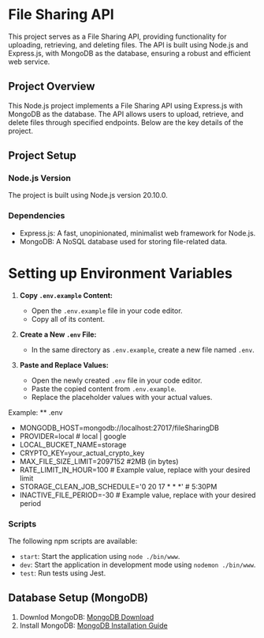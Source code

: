 # File Sharing API
This project serves as a File Sharing API, providing functionality for uploading, retrieving, and deleting files. The API is built using Node.js and Express.js, with MongoDB as the database, ensuring a robust and efficient web service.

## Project Overview

This Node.js project implements a File Sharing API using Express.js with MongoDB as the database. The API allows users to upload, retrieve, and delete files through specified endpoints. Below are the key details of the project.

## Project Setup

### Node.js Version

The project is built using Node.js version 20.10.0.

### Dependencies

- Express.js: A fast, unopinionated, minimalist web framework for Node.js.
- MongoDB: A NoSQL database used for storing file-related data.

# Setting up Environment Variables

1. **Copy `.env.example` Content:**
   - Open the `.env.example` file in your code editor.
   - Copy all of its content.

2. **Create a New `.env` File:**
   - In the same directory as `.env.example`, create a new file named `.env`.

3. **Paste and Replace Values:**
   - Open the newly created `.env` file in your code editor.
   - Paste the copied content from `.env.example`.
   - Replace the placeholder values with your actual values.

Example:
   ** .env
   - MONGODB_HOST=mongodb://localhost:27017/fileSharingDB
   - PROVIDER=local # local | google
   - LOCAL_BUCKET_NAME=storage
   - CRYPTO_KEY=your_actual_crypto_key
   - MAX_FILE_SIZE_LIMIT=2097152 #2MB (in bytes)
   - RATE_LIMIT_IN_HOUR=100  # Example value, replace with your desired limit
   - STORAGE_CLEAN_JOB_SCHEDULE='0 20 17 * * *' # 5:30PM
   - INACTIVE_FILE_PERIOD=-30  # Example value, replace with your desired period

### Scripts

The following npm scripts are available:

- `start`: Start the application using `node ./bin/www`.
- `dev`: Start the application in development mode using `nodemon ./bin/www`.
- `test`: Run tests using Jest.


## Database Setup (MongoDB)

1. Downlod MongoDB: [MongoDB Download](https://www.mongodb.com/try/download/community)
2. Install MongoDB: [MongoDB Installation Guide](https://docs.mongodb.com/manual/installation/)
